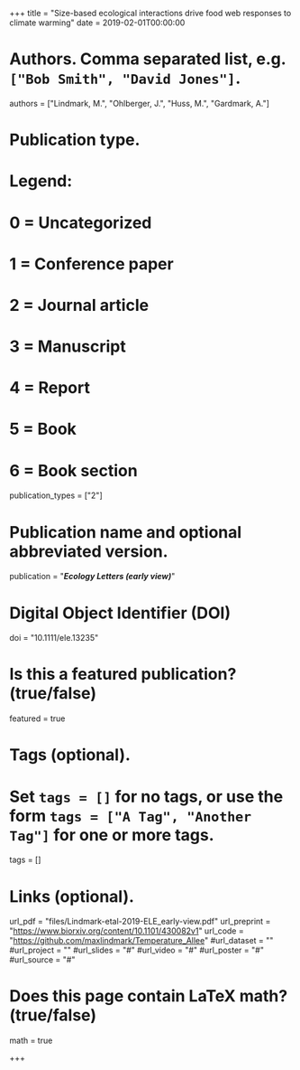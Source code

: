 +++
title = "Size-based ecological interactions drive food web responses to climate warming"
date = 2019-02-01T00:00:00

# Authors. Comma separated list, e.g. `["Bob Smith", "David Jones"]`.
authors = ["Lindmark, M.", "Ohlberger, J.", "Huss, M.", "Gardmark, A."]

# Publication type.
# Legend:
# 0 = Uncategorized
# 1 = Conference paper
# 2 = Journal article
# 3 = Manuscript
# 4 = Report
# 5 = Book
# 6 = Book section
publication_types = ["2"]

# Publication name and optional abbreviated version.
publication = "***Ecology Letters (early view)***"

# Digital Object Identifier (DOI)
doi = "10.1111/ele.13235"

# Is this a featured publication? (true/false)
featured = true

# Tags (optional).
#   Set `tags = []` for no tags, or use the form `tags = ["A Tag", "Another Tag"]` for one or more tags.
tags = []

# Links (optional).
url_pdf = "files/Lindmark-etal-2019-ELE_early-view.pdf"
url_preprint = "https://www.biorxiv.org/content/10.1101/430082v1"
url_code = "https://github.com/maxlindmark/Temperature_Allee"
#url_dataset = ""
#url_project = ""
#url_slides = "#"
#url_video = "#"
#url_poster = "#"
#url_source = "#"

# Does this page contain LaTeX math? (true/false)
math = true

+++

